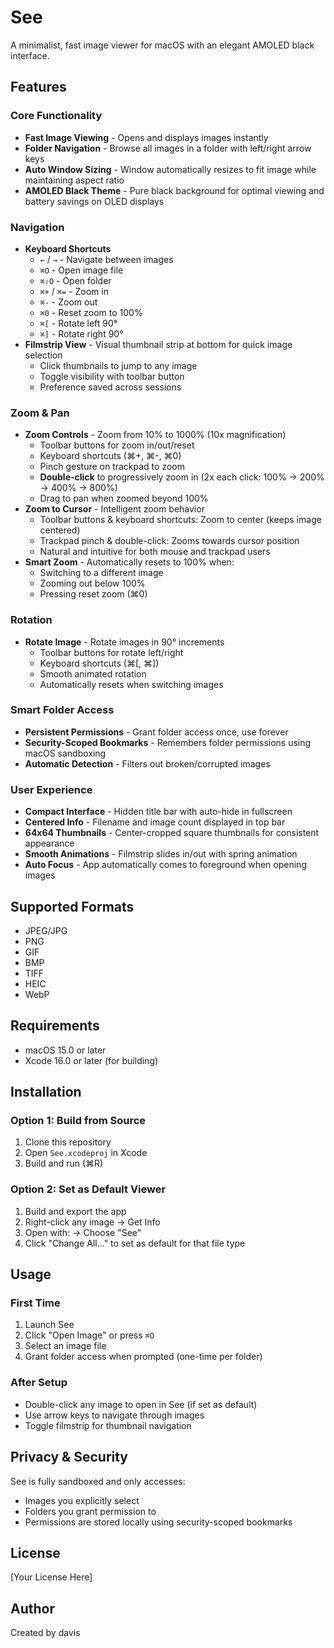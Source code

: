 # See

A minimalist, fast image viewer for macOS with an elegant AMOLED black interface.

## Features

### Core Functionality
- **Fast Image Viewing** - Opens and displays images instantly
- **Folder Navigation** - Browse all images in a folder with left/right arrow keys
- **Auto Window Sizing** - Window automatically resizes to fit image while maintaining aspect ratio
- **AMOLED Black Theme** - Pure black background for optimal viewing and battery savings on OLED displays

### Navigation
- **Keyboard Shortcuts**
  - `←` / `→` - Navigate between images
  - `⌘O` - Open image file
  - `⌘⇧O` - Open folder
  - `⌘+` / `⌘=` - Zoom in
  - `⌘-` - Zoom out
  - `⌘0` - Reset zoom to 100%
  - `⌘[` - Rotate left 90°
  - `⌘]` - Rotate right 90°
- **Filmstrip View** - Visual thumbnail strip at bottom for quick image selection
  - Click thumbnails to jump to any image
  - Toggle visibility with toolbar button
  - Preference saved across sessions

### Zoom & Pan
- **Zoom Controls** - Zoom from 10% to 1000% (10x magnification)
  - Toolbar buttons for zoom in/out/reset
  - Keyboard shortcuts (⌘+, ⌘-, ⌘0)
  - Pinch gesture on trackpad to zoom
  - **Double-click** to progressively zoom in (2x each click: 100% → 200% → 400% → 800%)
  - Drag to pan when zoomed beyond 100%
- **Zoom to Cursor** - Intelligent zoom behavior
  - Toolbar buttons & keyboard shortcuts: Zoom to center (keeps image centered)
  - Trackpad pinch & double-click: Zooms towards cursor position
  - Natural and intuitive for both mouse and trackpad users
- **Smart Zoom** - Automatically resets to 100% when:
  - Switching to a different image
  - Zooming out below 100%
  - Pressing reset zoom (⌘0)

### Rotation
- **Rotate Image** - Rotate images in 90° increments
  - Toolbar buttons for rotate left/right
  - Keyboard shortcuts (⌘[, ⌘])
  - Smooth animated rotation
  - Automatically resets when switching images

### Smart Folder Access
- **Persistent Permissions** - Grant folder access once, use forever
- **Security-Scoped Bookmarks** - Remembers folder permissions using macOS sandboxing
- **Automatic Detection** - Filters out broken/corrupted images

### User Experience
- **Compact Interface** - Hidden title bar with auto-hide in fullscreen
- **Centered Info** - Filename and image count displayed in top bar
- **64x64 Thumbnails** - Center-cropped square thumbnails for consistent appearance
- **Smooth Animations** - Filmstrip slides in/out with spring animation
- **Auto Focus** - App automatically comes to foreground when opening images

## Supported Formats

- JPEG/JPG
- PNG
- GIF
- BMP
- TIFF
- HEIC
- WebP

## Requirements

- macOS 15.0 or later
- Xcode 16.0 or later (for building)

## Installation

### Option 1: Build from Source
1. Clone this repository
2. Open `See.xcodeproj` in Xcode
3. Build and run (⌘R)

### Option 2: Set as Default Viewer
1. Build and export the app
2. Right-click any image → Get Info
3. Open with: → Choose "See"
4. Click "Change All..." to set as default for that file type

## Usage

### First Time
1. Launch See
2. Click "Open Image" or press `⌘O`
3. Select an image file
4. Grant folder access when prompted (one-time per folder)

### After Setup
- Double-click any image to open in See (if set as default)
- Use arrow keys to navigate through images
- Toggle filmstrip for thumbnail navigation

## Privacy & Security

See is fully sandboxed and only accesses:
- Images you explicitly select
- Folders you grant permission to
- Permissions are stored locally using security-scoped bookmarks

## License

[Your License Here]

## Author

Created by davis

